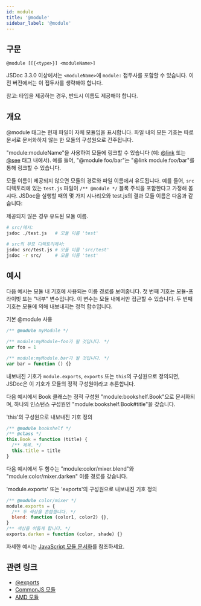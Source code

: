 ```yaml
---
id: module
title: '@module'
sidebar_label: '@module'
---
```


## 구문

`@module [[{<type>}] <moduleName>]`

JSDoc 3.3.0 이상에서는 `<moduleName>`에 `module:` 접두사를 포함할 수 있습니다. 이전 버전에서는 이 접두사를 생략해야 합니다.

참고: 타입을 제공하는 경우, 반드시 이름도 제공해야 합니다.

## 개요

@module 태그는 현재 파일이 자체 모듈임을 표시합니다. 파일 내의 모든 기호는 따로 문서로 문서화하지 않는 한 모듈의 구성원으로 간주됩니다.

"module:moduleName"을 사용하여 모듈에 링크할 수 있습니다 (예: [@link](./inline-link.md) 또는 [@see](./see.md) 태그 내에서). 예를 들어, "@module foo/bar"는 "@link module:foo/bar"를 통해 링크할 수 있습니다.

모듈 이름이 제공되지 않으면 모듈의 경로와 파일 이름에서 유도됩니다. 예를 들어, `src` 디렉토리에 있는 `test.js` 파일이 `/** @module */` 블록 주석을 포함한다고 가정해 봅시다. JSDoc을 실행할 때의 몇 가지 시나리오와 test.js의 결과 모듈 이름은 다음과 같습니다:

제공되지 않은 경우 유도된 모듈 이름.

```bash
# src/에서:
jsdoc ./test.js   # 모듈 이름 'test'

# src의 부모 디렉토리에서:
jsdoc src/test.js # 모듈 이름 'src/test'
jsdoc -r src/     # 모듈 이름 'test'
```

## 예시

다음 예시는 모듈 내 기호에 사용되는 이름 경로를 보여줍니다. 첫 번째 기호는 모듈-프라이빗 또는 "내부" 변수입니다. 이 변수는 모듈 내에서만 접근할 수 있습니다. 두 번째 기호는 모듈에 의해 내보내지는 정적 함수입니다.

기본 @module 사용

```js
/** @module myModule */

/** module:myModule~foo가 될 것입니다. */
var foo = 1

/** module:myModule.bar가 될 것입니다. */
var bar = function () {}
```

내보내진 기호가 `module.exports`, `exports` 또는 `this`의 구성원으로 정의되면, JSDoc은 이 기호가 모듈의 정적 구성원이라고 추론합니다.

다음 예시에서 Book 클래스는 정적 구성원 "module:bookshelf.Book"으로 문서화되며, 하나의 인스턴스 구성원인 "module:bookshelf.Book#title"을 갖습니다.

'this'의 구성원으로 내보내진 기호 정의

```js
/** @module bookshelf */
/** @class */
this.Book = function (title) {
  /** 제목. */
  this.title = title
}
```

다음 예시에서 두 함수는 "module:color/mixer.blend"와 "module:color/mixer.darken" 이름 경로를 갖습니다.

'module.exports' 또는 'exports'의 구성원으로 내보내진 기호 정의

```js
/** @module color/mixer */
module.exports = {
  /** 두 색상을 혼합합니다. */
  blend: function (color1, color2) {},
}
/** 색상을 어둡게 합니다. */
exports.darken = function (color, shade) {}
```

자세한 예시는 [JavaScript 모듈 문서화](../howto/commonjs-modules.md)를 참조하세요.

## 관련 링크

- [@exports](./exports.md)
- [CommonJS 모듈](../howto/commonjs-modules.md)
- [AMD 모듈](../howto/amd-modules.md)
